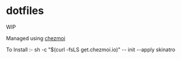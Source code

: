 # dotfiles

WIP

Managed using [chezmoi](https://www.chezmoi.io/)

To Install :- sh -c "$(curl -fsLS get.chezmoi.io)" -- init --apply skinatro
